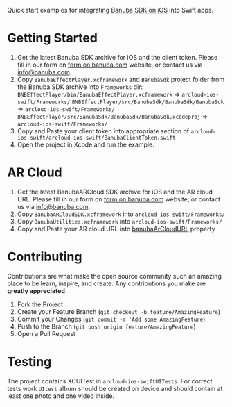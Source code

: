 Quick start examples for integrating [Banuba SDK on iOS](https://docs.banuba.com/face-ar-sdk/ios/ios_getting_started) into Swift apps.

# Getting Started

1. Get the latest Banuba SDK archive for iOS and the client token. Please fill in our form on [form on banuba.com](https://www.banuba.com/face-filters-sdk) website, or contact us via [info@banuba.com](mailto:info@banuba.com).
2. Copy `BanubaEffectPlayer.xcframework` and `BanubaSdk` project folder from the Banuba SDK archive into `Frameworks` dir:
    `BNBEffectPlayer/bin/BanubaEffectPlayer.xcframework` => `arcloud-ios-swift/Frameworks/`
    `BNBEffectPlayer/src/BanubaSdk/BanubaSdk/BanubaSdk` => `arcloud-ios-swift/Frameworks/`
    `BNBEffectPlayer/src/BanubaSdk/BanubaSdk/BanubaSdk.xcodeproj` => `arcloud-ios-swift/Frameworks/`
3. Copy and Paste your client token into appropriate section of `arcloud-ios-swift/arcloud-ios-swift/BanubaClientToken.swift`
4. Open the project in Xcode and run the example.

# AR Cloud

 1. Get the latest BanubaARCloud SDK archive for iOS and the AR cloud URL. Please fill in our form on [form on banuba.com](https://www.banuba.com/face-filters-sdk) website, or contact us via [info@banuba.com](mailto:info@banuba.com).
 2. Copy `BanubaARCloudSDK.xcframework` into `arcloud-ios-swift/Frameworks/`
 3. Copy `BanubaUtilities.xcframework` into `arcloud-ios-swift/Frameworks/`
 4. Copy and Paste your AR cloud URL into [banubaArCloudURL](/arcloud-ios-swift/arcloud-ios-swift/BanubaClientToken.swift#L4) property

# Contributing

Contributions are what make the open source community such an amazing place to be learn, inspire, and create. Any contributions you make are **greatly appreciated**.

1. Fork the Project
2. Create your Feature Branch (`git checkout -b feature/AmazingFeature`)
3. Commit your Changes (`git commit -m 'Add some AmazingFeature`)
4. Push to the Branch (`git push origin feature/AmazingFeature`)
5. Open a Pull Request

# Testing

The project contains XCUITest in `arcloud-ios-swiftUITests`. For correct tests work `UItest` album should be created on device and should contain at least one photo and one video inside.

